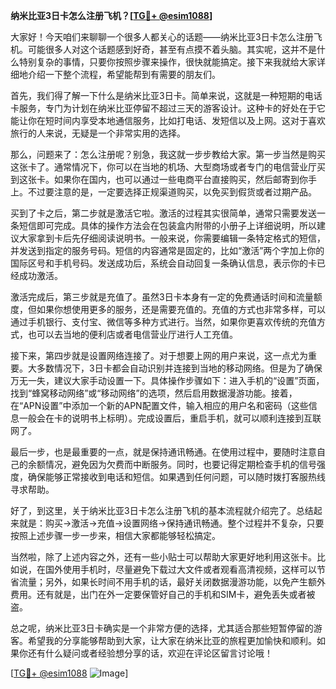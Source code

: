 **纳米比亚3日卡怎么注册飞机？[[TG💪+ @esim1088](https://t.me/s/esim1088)]**

大家好！今天咱们来聊聊一个很多人都关心的话题——纳米比亚3日卡怎么注册飞机。可能很多人对这个话题感到好奇，甚至有点摸不着头脑。其实呢，这并不是什么特别复杂的事情，只要你按照步骤来操作，很快就能搞定。接下来我就给大家详细地介绍一下整个流程，希望能帮到有需要的朋友们。

首先，我们得了解一下什么是纳米比亚3日卡。简单来说，这就是一种短期的电话卡服务，专门为计划在纳米比亚停留不超过三天的游客设计。这种卡的好处在于它能让你在短时间内享受本地通信服务，比如打电话、发短信以及上网。这对于喜欢旅行的人来说，无疑是一个非常实用的选择。

那么，问题来了：怎么注册呢？别急，我这就一步步教给大家。第一步当然是购买这张卡了。通常情况下，你可以在当地的机场、大型商场或者专门的电信营业厅买到这张卡。如果你在国内，也可以通过一些电商平台直接购买，然后邮寄到你手上。不过要注意的是，一定要选择正规渠道购买，以免买到假货或者过期产品。

买到了卡之后，第二步就是激活它啦。激活的过程其实很简单，通常只需要发送一条短信即可完成。具体的操作方法会在包装盒内附带的小册子上详细说明，所以建议大家拿到卡后先仔细阅读说明书。一般来说，你需要编辑一条特定格式的短信，并发送到指定的服务号码。短信的内容通常是固定的，比如“激活”两个字加上你的国际区号和手机号码。发送成功后，系统会自动回复一条确认信息，表示你的卡已经成功激活。

激活完成后，第三步就是充值了。虽然3日卡本身有一定的免费通话时间和流量额度，但如果你想使用更多的服务，还是需要充值的。充值的方式也非常多样，可以通过手机银行、支付宝、微信等多种方式进行。当然，如果你更喜欢传统的充值方式，也可以去当地的便利店或者电信营业厅进行人工充值。

接下来，第四步就是设置网络连接了。对于想要上网的用户来说，这一点尤为重要。大多数情况下，3日卡都会自动识别并连接到当地的移动网络。但是为了确保万无一失，建议大家手动设置一下。具体操作步骤如下：进入手机的“设置”页面，找到“蜂窝移动网络”或“移动网络”的选项，然后启用数据漫游功能。接着，在“APN设置”中添加一个新的APN配置文件，输入相应的用户名和密码（这些信息一般会在卡的说明书上标明）。完成设置后，重启手机，就可以顺利连接到互联网了。

最后一步，也是最重要的一点，就是保持通讯畅通。在使用过程中，要随时注意自己的余额情况，避免因为欠费而中断服务。同时，也要记得定期检查手机的信号强度，确保能够正常接收到电话和短信。如果遇到任何问题，可以随时拨打客服热线寻求帮助。

好了，到这里，关于纳米比亚3日卡怎么注册飞机的基本流程就介绍完了。总结起来就是：购买→激活→充值→设置网络→保持通讯畅通。整个过程并不复杂，只要按照上述步骤一步一步来，相信大家都能够轻松搞定。

当然啦，除了上述内容之外，还有一些小贴士可以帮助大家更好地利用这张卡。比如说，在国外使用手机时，尽量避免下载过大文件或者观看高清视频，这样可以节省流量；另外，如果长时间不用手机的话，最好关闭数据漫游功能，以免产生额外费用。还有就是，出门在外一定要保管好自己的手机和SIM卡，避免丢失或者被盗。

总之呢，纳米比亚3日卡确实是一个非常方便的选择，尤其适合那些短暂停留的游客。希望我的分享能够帮助到大家，让大家在纳米比亚的旅程更加愉快和顺利。如果你还有什么疑问或者经验想分享的话，欢迎在评论区留言讨论哦！

[[TG💪+ @esim1088](https://t.me/s/esim1088) ![Image](https://i.postimg.cc/4NQfJmqS/Snipaste-2025-05-13-00-14-12.png)]